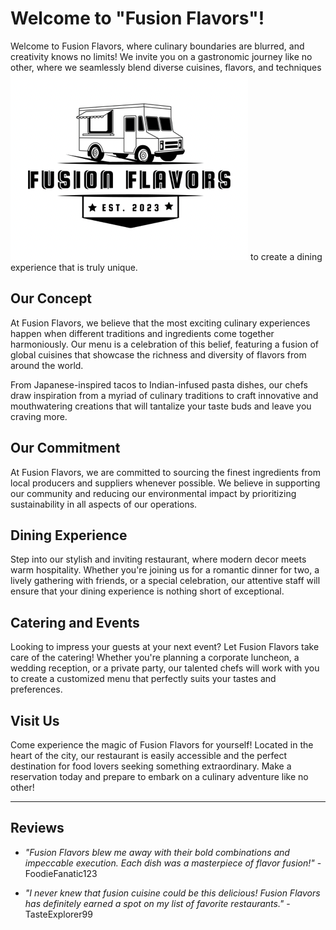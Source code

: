 # Welcome to "Fusion Flavors"!

Welcome to Fusion Flavors, where culinary boundaries are blurred, and
creativity knows no limits! We invite you on a gastronomic journey like
no other, where we seamlessly blend diverse cuisines, flavors, and techniques                      ![image local](./assets/images/FusionFlavorslogo.jpeg)
to create a dining experience that is truly unique.

## Our Concept

At Fusion Flavors, we believe that the most exciting culinary experiences happen when different traditions and ingredients come together harmoniously. Our menu is a celebration of this belief, featuring a fusion of global cuisines that showcase the richness and diversity of flavors from around the world.

From Japanese-inspired tacos to Indian-infused pasta dishes, our chefs draw inspiration from a myriad of culinary traditions to craft innovative and mouthwatering creations that will tantalize your taste buds and leave you craving more.

## Our Commitment

At Fusion Flavors, we are committed to sourcing the finest ingredients from local producers and suppliers whenever possible. We believe in supporting our community and reducing our environmental impact by prioritizing sustainability in all aspects of our operations.

## Dining Experience

Step into our stylish and inviting restaurant, where modern decor meets warm hospitality. Whether you're joining us for a romantic dinner for two, a lively gathering with friends, or a special celebration, our attentive staff will ensure that your dining experience is nothing short of exceptional.

## Catering and Events

Looking to impress your guests at your next event? Let Fusion Flavors take care of the catering! Whether you're planning a corporate luncheon, a wedding reception, or a private party, our talented chefs will work with you to create a customized menu that perfectly suits your tastes and preferences.

## Visit Us

Come experience the magic of Fusion Flavors for yourself! Located in the heart of the city, our restaurant is easily accessible and the perfect destination for food lovers seeking something extraordinary. Make a reservation today and prepare to embark on a culinary adventure like no other!

---

## Reviews

- *"Fusion Flavors blew me away with their bold combinations and impeccable execution. Each dish was a masterpiece of flavor fusion!"* - FoodieFanatic123

- *"I never knew that fusion cuisine could be this delicious! Fusion Flavors has definitely earned a spot on my list of favorite restaurants."* - TasteExplorer99
